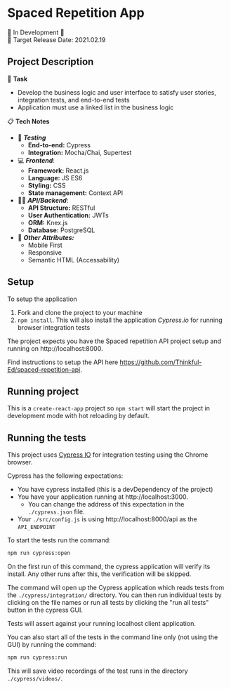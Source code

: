 # Spaced Repetition App

🚧 In Development 🚧    
📆 Target Release Date: 2021.02.19
## Project Description

🎯 **Task**  
- Develop the business logic and user interface to satisfy user stories, integration tests, and end-to-end tests
- Application must use a linked list in the business logic

📋 **Tech Notes**

- 🧪  ___Testing___
    - **End-to-end:** Cypress
    - **Integration:** Mocha/Chai, Supertest
- 💻  ___Frontend___:
    - **Framework:** React.js
    - **Language:** JS ES6
    - **Styling:** CSS
    - **State management:** Context API
- 📡💾 ___API/Backend___:
    - **API Structure:** RESTful
    - **User Authentication:** JWTs
    - **ORM:** Knex.js
    - **Database:** PostgreSQL
- 🌠 ___Other Attributes:___
    - Mobile First
    - Responsive
    - Semantic HTML (Accessability)

## Setup

To setup the application

1. Fork and clone the project to your machine
2. `npm install`. This will also install the application *Cypress.io* for running browser integration tests

The project expects you have the Spaced repetition API project setup and running on http://localhost:8000.

Find instructions to setup the API here https://github.com/Thinkful-Ed/spaced-repetition-api.

## Running project

This is a `create-react-app` project so `npm start` will start the project in development mode with hot reloading by default.

## Running the tests

This project uses [Cypress IO](https://docs.cypress.io) for integration testing using the Chrome browser.

Cypress has the following expectations:

- You have cypress installed (this is a devDependency of the project)
- You have your application running at http://localhost:3000.
  - You can change the address of this expectation in the `./cypress.json` file.
- Your `./src/config.js` is using http://localhost:8000/api as the `API_ENDPOINT`

To start the tests run the command:

```bash
npm run cypress:open
```

On the first run of this command, the cypress application will verify its install. Any other runs after this, the verification will be skipped.

The command will open up the Cypress application which reads tests from the `./cypress/integration/` directory. You can then run individual tests by clicking on the file names or run all tests by clicking the "run all tests" button in the cypress GUI.

Tests will assert against your running localhost client application.

You can also start all of the tests in the command line only (not using the GUI) by running the command:

```bash
npm run cypress:run
```

This will save video recordings of the test runs in the directory `./cypress/videos/`.
